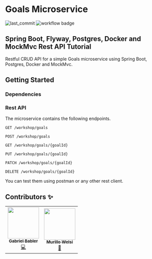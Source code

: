 # Goals Microservice
![last_commit](https://img.shields.io/github/last-commit/codeverso/ms-goals) ![workflow badge](https://github.com/codeverso/ms-goals/actions/workflows/maven.yml/badge.svg)

## Spring Boot, Flyway, Postgres, Docker and MockMvc Rest API Tutorial

Restful CRUD API for a simple Goals microservice using Spring Boot, Postgres, Docker and MockMvc.

## Getting Started

### Dependencies

### Rest API

The microservice contains the following endpoints.

    GET /workshop/goals
    
    POST /workshop/goals
    
    GET /workshop/goals/{goalId}
    
    PUT /workshop/goals/{goalId}

    PATCH /workshop/goals/{goalId}
    
    DELETE /workshop/goals/{goalId}

You can test them using postman or any other rest client.

## Contributors ✨

<!-- ALL-CONTRIBUTORS-LIST:START - Do not remove or modify this section -->
<!-- prettier-ignore-start -->
<!-- markdownlint-disable -->
<table>
  <tr>
    <td align="center"><a href="https://www.linkedin.com/in/gabrielbabler/"><img src="https://avatars.githubusercontent.com/u/20668748?v=4?s=100" width="100px;" alt=""/><br /><sub><b>Gabriel Babler</b></sub></a><br /><a href="https://github.com/BHAG-Project/ms-goals/commits?author=gabrielbabler" title="Dev">💻</a></td>
    <td align="center"><a href="https://www.linkedin.com/in/murillowelsi/"><img src="https://avatars.githubusercontent.com/u/25549745?v=4?s=100" width="100px;" alt=""/><br /><sub><b>Murillo Welsi</b></sub></a><br /><a href="https://github.com/BHAG-Project/ms-goals/commits?author=murillowelsi" title="QA">🧪</a></td>
    </tr>
</table>
<!-- markdownlint-restore -->
<!-- prettier-ignore-end -->
<!-- ALL-CONTRIBUTORS-LIST:END -->
